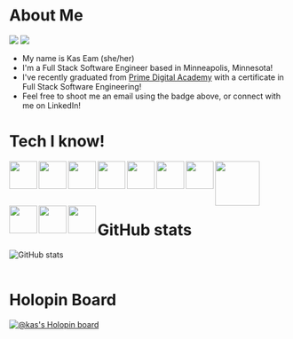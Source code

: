 # About Me
[<img src="https://img.shields.io/badge/LinkedIn-KasEam-%230A66C2"/>](https://www.linkedin.com/in/kaseam/)
[<img src="https://img.shields.io/badge/Email-Let's%20Talk!-%230A66C2"/>](mailto:kassandraeam@gmail.com)
- My name is Kas Eam (she/her)
- I'm a Full Stack Software Engineer based in Minneapolis, Minnesota!
- I've recently graduated from [Prime Digital Academy](https://www.primeacademy.io/) with a certificate in Full Stack Software Engineering!
- Feel free to shoot me an email using the badge above, or connect with me on LinkedIn!

# Tech I know! 
<!-- HTML -->
[<img src="https://cdn.jsdelivr.net/gh/devicons/devicon/icons/html5/html5-original.svg" width="50" height="50" align="left"/>](https://developer.mozilla.org/en-US/docs/Web/HTML)

<!-- CSS -->
[<img src="https://cdn.jsdelivr.net/gh/devicons/devicon/icons/css3/css3-original.svg" width="50" height="50" align="left">](https://developer.mozilla.org/en-US/docs/Web/CSS)

<!-- JavaScript -->
[<img src="https://cdn.jsdelivr.net/gh/devicons/devicon/icons/javascript/javascript-original.svg" width="50" height="50" align="left">](https://www.javascript.com/)

<!-- Material-UI -->
[<img src="https://cdn.jsdelivr.net/gh/devicons/devicon/icons/materialui/materialui-original.svg" width="50" height="50" align="left">](https://mui.com/)

<!-- Tailwind CSS -->
[<img src="https://cdn.jsdelivr.net/gh/devicons/devicon/icons/tailwindcss/tailwindcss-plain.svg" width="50" height="50" align="left">](https://tailwindcss.com/)

<!-- React -->
[<img src="https://cdn.jsdelivr.net/gh/devicons/devicon/icons/react/react-original.svg" width="50" height="50" align="left">](https://reactjs.org/)
          
<!-- React-Redux -->
[<img src="https://cdn.jsdelivr.net/gh/devicons/devicon/icons/redux/redux-original.svg" width="50" height="50" align="left">](https://react-redux.js.org/)

<!-- React-Saga -->
[<img src="https://cdn.worldvectorlogo.com/logos/redux-saga.svg" width="80" height="80" align="left">](https://redux-saga.js.org/)

<!-- PostgreSQL -->
[<img src="https://cdn.jsdelivr.net/gh/devicons/devicon/icons/postgresql/postgresql-plain.svg" width="50" height="50" align="left">](https://www.postgresql.org/)
          
<!-- Node -->
[<img src="https://cdn.jsdelivr.net/gh/devicons/devicon/icons/nodejs/nodejs-original.svg" width="50" height="50" align="left">](https://nodejs.org/en/)
          
<!-- Git -->
[<img src="https://cdn.jsdelivr.net/gh/devicons/devicon/icons/git/git-original.svg" width="50" height="50" align="left">](https://git-scm.com/)

<br></br>
<br></br>

# GitHub stats
![GitHub stats](https://github-readme-stats.vercel.app/api?username=Kassandraeam&show_icons=true&theme=tokyonight)
<br></br>

# Holopin Board
[![@kas's Holopin board](https://holopin.io/api/user/board?user=kas)](https://holopin.io/@kas)

<!---
Kassandraeam/Kassandraeam is a ✨ special ✨ repository because its `README.md` (this file) appears on your GitHub profile.
You can click the Preview link to take a look at your changes.

## This is how to make an image clickable as a hyperlink.
[![name](image?)](link to url)
[<img src="img address"/>](hyperlink)

## This is how you use an icon from devicon.dev and adjust the size:
<img src="https://cdn.jsdelivr.net/gh/devicons/devicon/icons/html5/html5-original.svg" width="50" height="50"/>


--->
